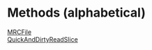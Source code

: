 # **Methods (alphabetical)**

[MRCFile](../reference/classes/MRCFile/ReadSliceFromDisk.md)  
[QuickAndDirtyReadSlice](../reference/classes/Image/QuickAndDirtyReadSlice.md)  
